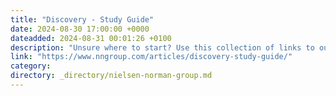 ```yaml
---
title: "Discovery - Study Guide"
date: 2024-08-30 17:00:00 +0000
dateadded: 2024-08-31 00:01:26 +0100
description: "Unsure where to start? Use this collection of links to our articles and videos to learn how to run successful discovery efforts in your UX-design process."
link: "https://www.nngroup.com/articles/discovery-study-guide/"
category:
directory: _directory/nielsen-norman-group.md
---
```

